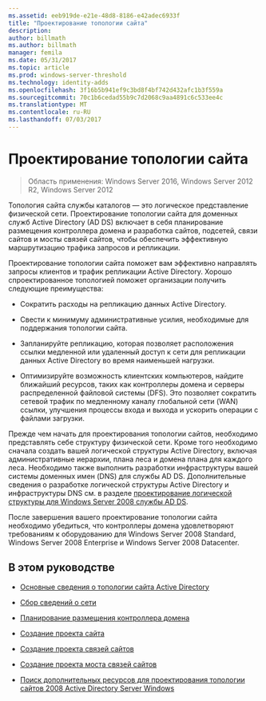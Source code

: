 ```yaml
---
ms.assetid: eeb919de-e21e-48d8-8186-e42adec6933f
title: "Проектирование топологии сайта"
description: 
author: billmath
ms.author: billmath
manager: femila
ms.date: 05/31/2017
ms.topic: article
ms.prod: windows-server-threshold
ms.technology: identity-adds
ms.openlocfilehash: 3f16b5b941ef9c3bd8f4bf742d432afc1b3f559a
ms.sourcegitcommit: 70c1b6cedad55b9c7d2068c9aa4891c6c533ee4c
ms.translationtype: MT
ms.contentlocale: ru-RU
ms.lasthandoff: 07/03/2017
---
```

# <a name="designing-the-site-topology"></a>Проектирование топологии сайта

>Область применения: Windows Server 2016, Windows Server 2012 R2, Windows Server 2012

Топология сайта службы каталогов — это логическое представление физической сети. Проектирование топологии сайта для доменных служб Active Directory (AD DS) включает в себя планирование размещения контроллера домена и разработка сайтов, подсетей, связи сайтов и мосты связей сайтов, чтобы обеспечить эффективную маршрутизацию трафика запросов и репликации.  
  
Проектирование топологии сайта поможет вам эффективно направлять запросы клиентов и трафик репликации Active Directory. Хорошо спроектированное топологией поможет организации получить следующие преимущества:  
  
-   Сократить расходы на репликацию данных Active Directory.  
  
-   Свести к минимуму административные усилия, необходимые для поддержания топологии сайта.  
  
-   Запланируйте репликацию, которая позволяет расположения ссылки медленной или удаленный доступ к сети для репликации данных Active Directory во время наименьшей нагрузки.  
  
-   Оптимизируйте возможность клиентских компьютеров, найдите ближайший ресурсов, таких как контроллеры домена и серверы распределенной файловой системы (DFS). Это позволяет сократить сетевой трафик по медленному каналу глобальной сети (WAN) ссылки, улучшения процессы входа и выхода и ускорить операции с файлами загрузки.  
  
Прежде чем начать для проектирования топологии сайтов, необходимо представлять себе структуру физической сети. Кроме того необходимо сначала создать вашей логической структуры Active Directory, включая административные иерархии, плана леса и домена плана для каждого леса. Необходимо также выполнить разработки инфраструктуры вашей системы доменных имен (DNS) для службы AD DS. Дополнительные сведения о разработке логической структуры Active Directory и инфраструктуры DNS см. в разделе [проектирование логической структуры для Windows Server 2008 службы AD DS](https://technet.microsoft.com/library/cc770806.aspx).  
  
После завершения вашего проектирование топологии сайта необходимо убедиться, что контроллеры домена удовлетворяют требованиям к оборудованию для Windows Server 2008 Standard, Windows Server 2008 Enterprise и Windows Server 2008 Datacenter.  
  
## <a name="in-this-guide"></a>В этом руководстве  
  
-   [Основные сведения о топологии сайта Active Directory](../../ad-ds/plan/Understanding-Active-Directory-Site-Topology.md)  
  
-   [Сбор сведений о сети](../../ad-ds/plan/Collecting-Network-Information.md)  
  
-   [Планирование размещения контроллера домена](../../ad-ds/plan/Planning-Domain-Controller-Placement.md)  
  
-   [Создание проекта сайта](../../ad-ds/plan/Creating-a-Site-Design.md)  
  
-   [Создание проекта связей сайтов](../../ad-ds/plan/Creating-a-Site-Link-Design.md)  
  
-   [Создание проекта моста связей сайтов](../../ad-ds/plan/Creating-a-Site-Link-Bridge-Design.md)  
  
-   [Поиск дополнительных ресурсов для проектирования топологии сайтов 2008 Active Directory Server Windows](../../ad-ds/plan/Finding-Additional-Resources-for-Windows-Server-2008-Active-Directory-Site-Topology-Design.md)  
  



